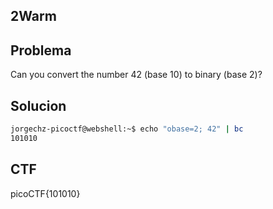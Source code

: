 ## **2Warm**

## Problema

Can you convert the number 42 (base 10) to binary (base 2)?

## Solucion

```bash
jorgechz-picoctf@webshell:~$ echo "obase=2; 42" | bc
101010
```

## CTF

picoCTF{101010}